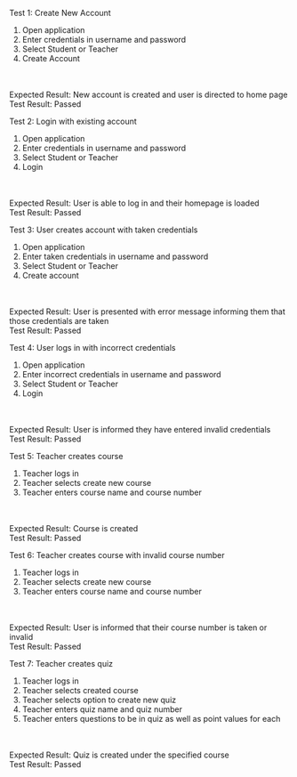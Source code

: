 Test 1: Create New Account
<br>
1) Open application
2) Enter credentials in username and password
3) Select Student or Teacher
4) Create Account
<br>
<br>
Expected Result: New account is created and user is directed to home page
<br>
Test Result: Passed
<br>

Test 2: Login with existing account
<br>
1) Open application
2) Enter credentials in username and password
3) Select Student or Teacher
4) Login
<br>
<br>
Expected Result: User is able to log in and their homepage is loaded
<br>
Test Result: Passed
<br>

Test 3: User creates account with taken credentials
<br>
1) Open application
2) Enter taken credentials in username and password
3) Select Student or Teacher
4) Create account
<br>
<br>
Expected Result: User is presented with error message informing them that those credentials are taken
<br>
Test Result: Passed
<br>

Test 4: User logs in with incorrect credentials
<br>
1) Open application
2) Enter incorrect credentials in username and password
3) Select Student or Teacher
4) Login
<br>
<br>
Expected Result: User is informed they have entered invalid credentials
<br>
Test Result: Passed
<br>

Test 5: Teacher creates course
<br>
1) Teacher logs in
2) Teacher selects create new course
3) Teacher enters course name and course number
<br>
<br>
Expected Result: Course is created
<br>
Test Result: Passed
<br>

Test 6: Teacher creates course with invalid course number
<br>
1) Teacher logs in
2) Teacher selects create new course
3) Teacher enters course name and course number
<br>
<br>
Expected Result: User is informed that their course number is taken or invalid
<br>
Test Result: Passed
<br>

Test 7: Teacher creates quiz 
<br>
1) Teacher logs in 
2) Teacher selects created course
3) Teacher selects option to create new quiz
4) Teacher enters quiz name and quiz number
5) Teacher enters questions to be in quiz as well as point values for each
<br>
<br>
Expected Result: Quiz is created under the specified course
<br>
Test Result: Passed
<br>


